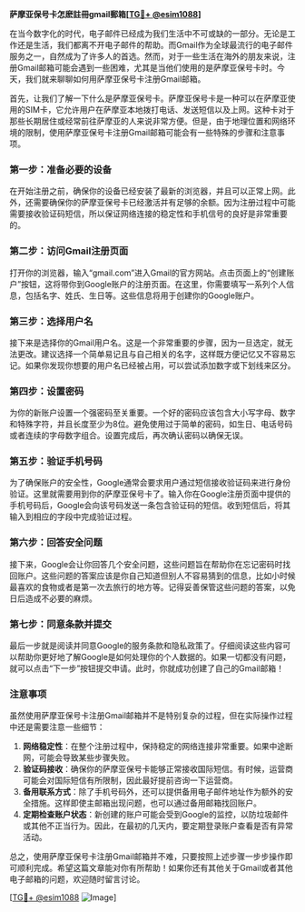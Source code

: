 **萨摩亚保号卡怎麽註冊gmail郵箱[[TG💪+ @esim1088](https://t.me/s/esim1088)]**

在当今数字化的时代，电子邮件已经成为我们生活中不可或缺的一部分。无论是工作还是生活，我们都离不开电子邮件的帮助。而Gmail作为全球最流行的电子邮件服务之一，自然成为了许多人的首选。然而，对于一些生活在海外的朋友来说，注册Gmail邮箱可能会遇到一些困难，尤其是当他们使用的是萨摩亚保号卡时。今天，我们就来聊聊如何用萨摩亚保号卡注册Gmail邮箱。

首先，让我们了解一下什么是萨摩亚保号卡。萨摩亚保号卡是一种可以在萨摩亚使用的SIM卡，它允许用户在萨摩亚本地拨打电话、发送短信以及上网。这种卡对于那些长期居住或经常前往萨摩亚的人来说非常方便。但是，由于地理位置和网络环境的限制，使用萨摩亚保号卡注册Gmail邮箱可能会有一些特殊的步骤和注意事项。

### 第一步：准备必要的设备

在开始注册之前，确保你的设备已经安装了最新的浏览器，并且可以正常上网。此外，还需要确保你的萨摩亚保号卡已经激活并有足够的余额。因为注册过程中可能需要接收验证码短信，所以保证网络连接的稳定性和手机信号的良好是非常重要的。

### 第二步：访问Gmail注册页面

打开你的浏览器，输入“gmail.com”进入Gmail的官方网站。点击页面上的“创建账户”按钮，这将带你到Google账户的注册页面。在这里，你需要填写一系列个人信息，包括名字、姓氏、生日等。这些信息将用于创建你的Google账户。

### 第三步：选择用户名

接下来是选择你的Gmail用户名。这是一个非常重要的步骤，因为一旦选定，就无法更改。建议选择一个简单易记且与自己相关的名字，这样既方便记忆又不容易忘记。如果你发现你想要的用户名已经被占用，可以尝试添加数字或下划线来区分。

### 第四步：设置密码

为你的新账户设置一个强密码至关重要。一个好的密码应该包含大小写字母、数字和特殊字符，并且长度至少为8位。避免使用过于简单的密码，如生日、电话号码或者连续的字母数字组合。设置完成后，再次确认密码以确保无误。

### 第五步：验证手机号码

为了确保账户的安全性，Google通常会要求用户通过短信接收验证码来进行身份验证。这里就需要用到你的萨摩亚保号卡了。输入你在Google注册页面中提供的手机号码后，Google会向该号码发送一条包含验证码的短信。收到短信后，将其输入到相应的字段中完成验证过程。

### 第六步：回答安全问题

接下来，Google会让你回答几个安全问题，这些问题旨在帮助你在忘记密码时找回账户。这些问题的答案应该是你自己知道但别人不容易猜到的信息，比如小时候最喜欢的食物或者是第一次去旅行的地方等。记得妥善保管这些问题的答案，以免日后造成不必要的麻烦。

### 第七步：同意条款并提交

最后一步就是阅读并同意Google的服务条款和隐私政策了。仔细阅读这些内容可以帮助你更好地了解Google是如何处理你的个人数据的。如果一切都没有问题，就可以点击“下一步”按钮提交申请。此时，你就成功创建了自己的Gmail邮箱！

### 注意事项

虽然使用萨摩亚保号卡注册Gmail邮箱并不是特别复杂的过程，但在实际操作过程中还是需要注意一些细节：

1. **网络稳定性**：在整个注册过程中，保持稳定的网络连接非常重要。如果中途断网，可能会导致某些步骤失败。
2. **验证码接收**：确保你的萨摩亚保号卡能够正常接收国际短信。有时候，运营商可能会对国际短信有所限制，因此最好提前咨询一下运营商。
3. **备用联系方式**：除了手机号码外，还可以提供备用电子邮件地址作为额外的安全措施。这样即使主邮箱出现问题，也可以通过备用邮箱找回账户。
4. **定期检查账户状态**：新创建的账户可能会受到Google的监控，以防垃圾邮件或其他不正当行为。因此，在最初的几天内，要定期登录账户查看是否有异常活动。

总之，使用萨摩亚保号卡注册Gmail邮箱并不难，只要按照上述步骤一步步操作即可顺利完成。希望这篇文章能对你有所帮助！如果你还有其他关于Gmail或者其他电子邮箱的问题，欢迎随时留言讨论。

[[TG💪+ @esim1088](https://t.me/s/esim1088) ![Image](https://i.postimg.cc/4NQfJmqS/Snipaste-2025-05-13-00-14-12.png)]